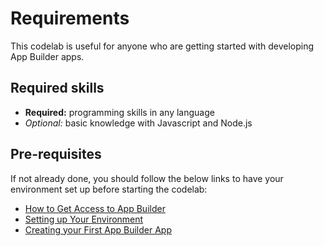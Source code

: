 # Requirements

This codelab is useful for anyone who are getting started with developing App Builder apps.

## Required skills

* **Required:** programming skills in any language
* *Optional:* basic knowledge with Javascript and Node.js

## Pre-requisites

If not already done, you should follow the below links to have your environment set up before starting the codelab:

* [How to Get Access to App Builder](../../overview/getting_access.md)
* [Setting up Your Environment](../../getting_started/index.md)
* [Creating your First App Builder App](../../getting_started/first_app.md)